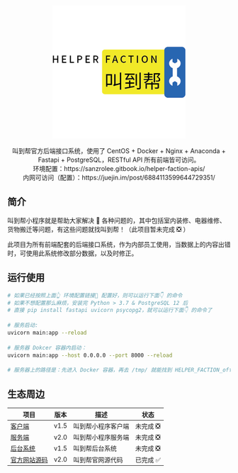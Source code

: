 <p align="center">
    <a href="#">
        <img alt="叫到帮" src="https://raw.githubusercontent.com/Sanzro-Lee/HELPER_FACTION_official_background_management_system/master/images/%E5%8F%AB%E5%88%B0%E5%B8%AE_logo.png" width="300">
    </a>
</p>

<p align="center">
    叫到帮官方后端接口系统，使用了 CentOS + Docker + Nginx + Anaconda + Fastapi + PostgreSQL，RESTful API 所有前端皆可访问。<br>
    环境配置：https://sanzrolee.gitbook.io/helper-faction-apis/<br>
    内网可访问（配置）：https://juejin.im/post/6884113599644729351/
</p>

<!-- <p align="center">
    <img alt="brage" src="https://img.shields.io/github/issues/Sanzro-Lee/HELPER_FACTION_official_background_management_system" width="auto">
    <img alt="brage" src="https://img.shields.io/github/forks/Sanzro-Lee/HELPER_FACTION_official_background_management_system" width="auto">
    <img alt="brage" src="https://img.shields.io/github/stars/Sanzro-Lee/HELPER_FACTION_official_background_management_system" width="auto">
    <img alt="brage" src="https://img.shields.io/github/license/Sanzro-Lee/HELPER_FACTION_official_background_management_system" width="auto">
</p> -->

## 简介

叫到帮小程序就是帮助大家解决 🧰 各种问题的，其中包括室内装修、电器维修、货物搬迁等问题，有这些问题就找叫到帮！（此项目暂未完成 ❎ ）

此项目为所有前端配套的后端接口系统，作为内部员工使用，当数据上的内容出错时，可使用此系统修改部分数据，以及时修正。


## 运行使用

```bash
# 如果已经按照上面👆 环境配置链接🔗 配置好，则可以运行下面👇 的命令
# 如果不想配置那么麻烦，安装完 Python > 3.7 & PostgreSQL 12 后
# 直接 pip install fastapi uvicorn psycopg2，就可以运行下面👇 的命令了

# 服务启动: 
uvicorn main:app --reload

# 服务器 Dokcer 容器内启动：
uvicorn main:app --host 0.0.0.0 --port 8000 --reload

# 服务器上的路径是：先进入 Docker 容器，再去 /tmp/ 就能找到 HELPER_FACTION_official_back_end_api
```


<!-- ## 文档
https://helperfaction.github.io/docs -->

## 生态周边

|项目|版本|描述|状态|
|--|--|--|--|
|[客户端](https://github.com/Sanzro-Lee/HELPER_FACTION_official_weapp_customer)|v1.5|叫到帮小程序客户端|未完成 ❎|
|[服务端](https://github.com/Sanzro-Lee/HELPER_FACTION_official_weapp_service)|v2.0|叫到帮小程序服务端|未完成 ❎|
|[后台系统](https://github.com/Sanzro-Lee/HELPER_FACTION_official_background_management_system)|v1.5|叫到帮后台系统|未完成 ❎|
|[官方网站源码](https://github.com/Sanzro-Lee/HELPER_FACTION_official_website)|v2.0|叫到帮官网源代码|已完成 ✅|
